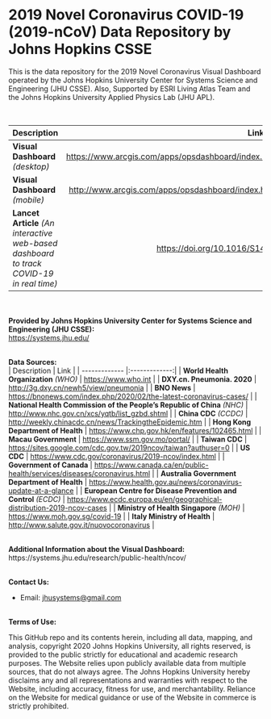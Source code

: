 # 2019 Novel Coronavirus COVID-19 (2019-nCoV) Data Repository by Johns Hopkins CSSE


This is the data repository for the 2019 Novel Coronavirus Visual Dashboard operated by the Johns Hopkins University Center for Systems Science and Engineering (JHU CSSE). Also, Supported by ESRI Living Atlas Team and the Johns Hopkins University Applied Physics Lab (JHU APL).

<br>

| Description | Link |
| ------------- |:-------------:|
| <b>Visual Dashboard</b> <i>(desktop)</i> | https://www.arcgis.com/apps/opsdashboard/index.html#/bda7594740fd40299423467b48e9ecf6 |
| <b>Visual Dashboard</b> <i>(mobile)</i> | http://www.arcgis.com/apps/opsdashboard/index.html#/85320e2ea5424dfaaa75ae62e5c06e61 |
| <b>Lancet Article</b> <i>(An interactive web-based dashboard to track COVID-19 in real time)</i> | https://doi.org/10.1016/S1473-3099(20)30120-1 |


<br><br>
<b>Provided by Johns Hopkins University Center for Systems Science and Engineering (JHU CSSE):</b><br>
https://systems.jhu.edu/
<br><br>

<b>Data Sources:</b><br>
| Description | Link |
| ------------- |:-------------:|
| <b>World Health Organization</b> <i>(WHO)</i> | https://www.who.int |
| <b>DXY.cn. Pneumonia. 2020</b> | http://3g.dxy.cn/newh5/view/pneumonia |
| <b>BNO News</b> | https://bnonews.com/index.php/2020/02/the-latest-coronavirus-cases/ |
| <b>National Health Commission of the People’s Republic of China</b> <i>(NHC)</i> | http://www.nhc.gov.cn/xcs/yqtb/list_gzbd.shtml |
| <b>China CDC</b> <i>(CCDC)</i> | http://weekly.chinacdc.cn/news/TrackingtheEpidemic.htm |
| <b>Hong Kong Department of Health</b> | https://www.chp.gov.hk/en/features/102465.html |
| <b>Macau Government</b> | https://www.ssm.gov.mo/portal/ |
| <b>Taiwan CDC</b> | https://sites.google.com/cdc.gov.tw/2019ncov/taiwan?authuser=0 |
| <b>US CDC</b> | https://www.cdc.gov/coronavirus/2019-ncov/index.html |
| <b>Government of Canada</b> | https://www.canada.ca/en/public-health/services/diseases/coronavirus.html |
| <b>Australia Government Department of Health</b> | https://www.health.gov.au/news/coronavirus-update-at-a-glance |
| <b>European Centre for Disease Prevention and Control</b> <i>(ECDC)</i> | https://www.ecdc.europa.eu/en/geographical-distribution-2019-ncov-cases |
| <b>Ministry of Health Singapore</b> <i>(MOH)</i> | https://www.moh.gov.sg/covid-19 |
| <b>Italy Ministry of Health</b> | http://www.salute.gov.it/nuovocoronavirus |

<br>
<b>Additional Information about the Visual Dashboard:</b><br>
https://systems.jhu.edu/research/public-health/ncov/
<br><br>

<b>Contact Us: </b><br>
* Email: jhusystems@gmail.com
<br><br>

<b>Terms of Use:</b><br>

This GitHub repo and its contents herein, including all data, mapping, and analysis, copyright 2020 Johns Hopkins University, all rights reserved, is provided to the public strictly for educational and academic research purposes.  The Website relies upon publicly available data from multiple sources, that do not always agree. The Johns Hopkins University hereby disclaims any and all representations and warranties with respect to the Website, including accuracy, fitness for use, and merchantability.  Reliance on the Website for medical guidance or use of the Website in commerce is strictly prohibited.
